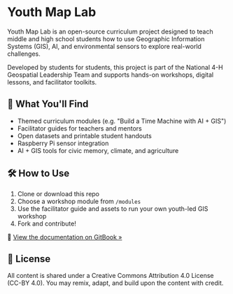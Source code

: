 # Youth Map Lab

Youth Map Lab is an open-source curriculum project designed to teach middle and high school students how to use Geographic Information Systems (GIS), AI, and environmental sensors to explore real-world challenges.

Developed by students for students, this project is part of the National 4-H Geospatial Leadership Team and supports hands-on workshops, digital lessons, and facilitator toolkits.

## 🚀 What You'll Find
- Themed curriculum modules (e.g. "Build a Time Machine with AI + GIS")
- Facilitator guides for teachers and mentors
- Open datasets and printable student handouts
- Raspberry Pi sensor integration
- AI + GIS tools for civic memory, climate, and agriculture

## 🛠️ How to Use
1. Clone or download this repo
2. Choose a workshop module from `/modules`
3. Use the facilitator guide and assets to run your own youth-led GIS workshop
4. Fork and contribute!

📘 [View the documentation on GitBook »](https://your-gitbook-url)

## 📄 License
All content is shared under a Creative Commons Attribution 4.0 License (CC-BY 4.0). You may remix, adapt, and build upon the content with credit. 